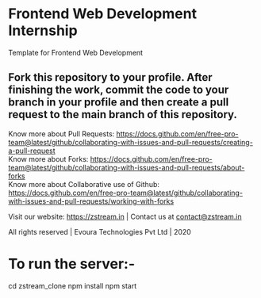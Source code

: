 # Frontend Web Development Internship
Template for Frontend Web Development

## Fork this repository to your profile. After finishing the work, commit the code to your branch in your profile and then create a pull request to the main branch of this repository.

Know more about Pull Requests: https://docs.github.com/en/free-pro-team@latest/github/collaborating-with-issues-and-pull-requests/creating-a-pull-request  
Know more about Forks: https://docs.github.com/en/free-pro-team@latest/github/collaborating-with-issues-and-pull-requests/about-forks  
Know more about Collaborative use of Github: https://docs.github.com/en/free-pro-team@latest/github/collaborating-with-issues-and-pull-requests/working-with-forks

Visit our website: https://zstream.in | Contact us at contact@zstream.in

All rights reserved | Evoura Technologies Pvt Ltd | 2020


# To run the server:-
  cd zstream_clone
  npm install
  npm start
